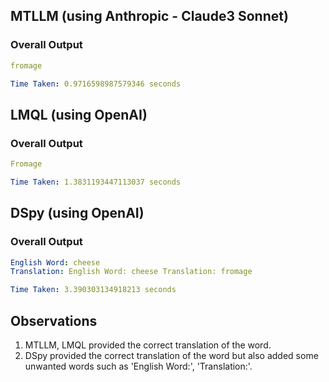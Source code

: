## MTLLM (using Anthropic - Claude3 Sonnet)
### Overall Output
```yaml
fromage
```
```yaml
Time Taken: 0.9716598987579346 seconds
```

## LMQL (using OpenAI)
### Overall Output
```yaml
Fromage
```

```yaml
Time Taken: 1.3831193447113037 seconds
```

## DSpy (using OpenAI)
### Overall Output
```yaml
English Word: cheese
Translation: English Word: cheese Translation: fromage
```

```yaml
Time Taken: 3.390303134918213 seconds
```

## Observations
1. MTLLM, LMQL provided the correct translation of the word.
2. DSpy provided the correct translation of the word but also added some unwanted words such as 'English Word:', 'Translation:'.
